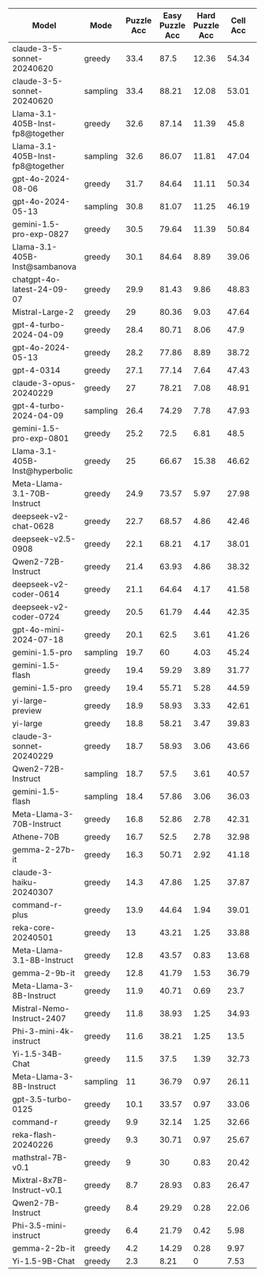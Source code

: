 |              Model               |   Mode   |  Puzzle Acc  |  Easy Puzzle Acc  |  Hard Puzzle Acc  |  Cell Acc  |  No answer  |  Total Puzzles  |  Reason Lens  |
|----------------------------------|----------|--------------|-------------------|-------------------|------------|-------------|-----------------|---------------|
|    claude-3-5-sonnet-20240620    |  greedy  |     33.4     |       87.5        |       12.36       |   54.34    |      0      |      1000       |    1141.94    |
|    claude-3-5-sonnet-20240620    | sampling |     33.4     |       88.21       |       12.08       |   53.01    |     0.1     |      1000       |    1153.83    |
| Llama-3.1-405B-Inst-fp8@together |  greedy  |     32.6     |       87.14       |       11.39       |    45.8    |    12.5     |      1000       |    314.66     |
| Llama-3.1-405B-Inst-fp8@together | sampling |     32.6     |       86.07       |       11.81       |   47.04    |    10.8     |      1000       |    439.96     |
|        gpt-4o-2024-08-06         |  greedy  |     31.7     |       84.64       |       11.11       |   50.34    |     3.6     |      1000       |    1106.51    |
|        gpt-4o-2024-05-13         | sampling |     30.8     |       81.07       |       11.25       |   46.19    |     6.6     |      1000       |    1549.74    |
|     gemini-1.5-pro-exp-0827      |  greedy  |     30.5     |       79.64       |       11.39       |   50.84    |     0.8     |      1000       |    1594.47    |
|  Llama-3.1-405B-Inst@sambanova   |  greedy  |     30.1     |       84.64       |       8.89        |   39.06    |    24.7     |      1000       |    2001.12    |
|    chatgpt-4o-latest-24-09-07    |  greedy  |     29.9     |       81.43       |       9.86        |   48.83    |     4.2     |      1000       |    1539.99    |
|         Mistral-Large-2          |  greedy  |      29      |       80.36       |       9.03        |   47.64    |     1.7     |      1000       |    1592.39    |
|      gpt-4-turbo-2024-04-09      |  greedy  |     28.4     |       80.71       |       8.06        |    47.9    |     0.1     |      1000       |    1148.46    |
|        gpt-4o-2024-05-13         |  greedy  |     28.2     |       77.86       |       8.89        |   38.72    |    19.3     |      1000       |    1643.51    |
|            gpt-4-0314            |  greedy  |     27.1     |       77.14       |       7.64        |   47.43    |     0.2     |      1000       |    1203.17    |
|      claude-3-opus-20240229      |  greedy  |      27      |       78.21       |       7.08        |   48.91    |      0      |      1000       |    855.72     |
|      gpt-4-turbo-2024-04-09      | sampling |     26.4     |       74.29       |       7.78        |   47.93    |      0      |      1000       |    1165.9     |
|     gemini-1.5-pro-exp-0801      |  greedy  |     25.2     |       72.5        |       6.81        |    48.5    |      0      |      1000       |    1389.75    |
|  Llama-3.1-405B-Inst@hyperbolic  |  greedy  |      25      |       66.67       |       15.38       |   46.62    |    6.25     |       16        |    1517.13    |
|   Meta-Llama-3.1-70B-Instruct    |  greedy  |     24.9     |       73.57       |       5.97        |   27.98    |     43      |      1000       |    1483.68    |
|      deepseek-v2-chat-0628       |  greedy  |     22.7     |       68.57       |       4.86        |   42.46    |     5.2     |      1000       |    1260.23    |
|        deepseek-v2.5-0908        |  greedy  |     22.1     |       68.21       |       4.17        |   38.01    |    12.7     |      1000       |    1294.46    |
|        Qwen2-72B-Instruct        |  greedy  |     21.4     |       63.93       |       4.86        |   38.32    |    10.2     |      1000       |    1813.82    |
|      deepseek-v2-coder-0614      |  greedy  |     21.1     |       64.64       |       4.17        |   41.58    |     4.9     |      1000       |    1324.55    |
|      deepseek-v2-coder-0724      |  greedy  |     20.5     |       61.79       |       4.44        |   42.35    |     3.4     |      1000       |    1230.63    |
|      gpt-4o-mini-2024-07-18      |  greedy  |     20.1     |       62.5        |       3.61        |   41.26    |     0.1     |      1000       |    943.52     |
|          gemini-1.5-pro          | sampling |     19.7     |        60         |       4.03        |   45.24    |     0.4     |      1000       |    1356.77    |
|         gemini-1.5-flash         |  greedy  |     19.4     |       59.29       |       3.89        |   31.77    |    22.7     |      1000       |    1538.18    |
|          gemini-1.5-pro          |  greedy  |     19.4     |       55.71       |       5.28        |   44.59    |     0.8     |      1000       |    1336.17    |
|         yi-large-preview         |  greedy  |     18.9     |       58.93       |       3.33        |   42.61    |     1.4     |      1000       |    833.36     |
|             yi-large             |  greedy  |     18.8     |       58.21       |       3.47        |   39.83    |     1.8     |      1000       |    757.01     |
|     claude-3-sonnet-20240229     |  greedy  |     18.7     |       58.93       |       3.06        |   43.66    |      0      |      1000       |    1095.37    |
|        Qwen2-72B-Instruct        | sampling |     18.7     |       57.5        |       3.61        |   40.57    |     3.2     |      1000       |    1894.72    |
|         gemini-1.5-flash         | sampling |     18.4     |       57.86       |       3.06        |   36.03    |    12.8     |      1000       |    1713.03    |
|    Meta-Llama-3-70B-Instruct     |  greedy  |     16.8     |       52.86       |       2.78        |   42.31    |     0.2     |      1000       |    809.95     |
|            Athene-70B            |  greedy  |     16.7     |       52.5        |       2.78        |   32.98    |    21.1     |      1000       |    391.19     |
|          gemma-2-27b-it          |  greedy  |     16.3     |       50.71       |       2.92        |   41.18    |     1.1     |      1000       |    1014.56    |
|     claude-3-haiku-20240307      |  greedy  |     14.3     |       47.86       |       1.25        |   37.87    |     0.1     |      1000       |    1015.06    |
|          command-r-plus          |  greedy  |     13.9     |       44.64       |       1.94        |   39.01    |     0.2     |      1000       |    810.53     |
|        reka-core-20240501        |  greedy  |      13      |       43.21       |       1.25        |   33.88    |      4      |      1000       |    1078.29    |
|    Meta-Llama-3.1-8B-Instruct    |  greedy  |     12.8     |       43.57       |       0.83        |   13.68    |    61.5     |      1000       |    1043.9     |
|          gemma-2-9b-it           |  greedy  |     12.8     |       41.79       |       1.53        |   36.79    |      0      |      1000       |    849.84     |
|     Meta-Llama-3-8B-Instruct     |  greedy  |     11.9     |       40.71       |       0.69        |    23.7    |    29.2     |      1000       |    1216.4     |
|    Mistral-Nemo-Instruct-2407    |  greedy  |     11.8     |       38.93       |       1.25        |   34.93    |     1.6     |      1000       |    925.88     |
|      Phi-3-mini-4k-instruct      |  greedy  |     11.6     |       38.21       |       1.25        |    13.5    |     59      |      1000       |    790.29     |
|         Yi-1.5-34B-Chat          |  greedy  |     11.5     |       37.5        |       1.39        |   32.73    |     4.4     |      1000       |    869.65     |
|     Meta-Llama-3-8B-Instruct     | sampling |      11      |       36.79       |       0.97        |   26.11    |    22.3     |      1000       |    1282.4     |
|        gpt-3.5-turbo-0125        |  greedy  |     10.1     |       33.57       |       0.97        |   33.06    |     0.1     |      1000       |    820.66     |
|            command-r             |  greedy  |     9.9      |       32.14       |       1.25        |   32.66    |     1.5     |      1000       |    1005.17    |
|       reka-flash-20240226        |  greedy  |     9.3      |       30.71       |       0.97        |   25.67    |    18.7     |      1000       |    1074.8     |
|        mathstral-7B-v0.1         |  greedy  |      9       |        30         |       0.83        |   20.42    |     36      |      1000       |    1148.16    |
|    Mixtral-8x7B-Instruct-v0.1    |  greedy  |     8.7      |       28.93       |       0.83        |   26.47    |    20.3     |      1000       |    1177.21    |
|        Qwen2-7B-Instruct         |  greedy  |     8.4      |       29.29       |       0.28        |   22.06    |    24.4     |      1000       |    1473.23    |
|      Phi-3.5-mini-instruct       |  greedy  |     6.4      |       21.79       |       0.42        |    5.98    |    80.6     |      1000       |    718.43     |
|          gemma-2-2b-it           |  greedy  |     4.2      |       14.29       |       0.28        |    9.97    |    57.2     |      1000       |    1032.89    |
|          Yi-1.5-9B-Chat          |  greedy  |     2.3      |       8.21        |         0         |    7.53    |    11.3     |      1000       |    1592.6     |